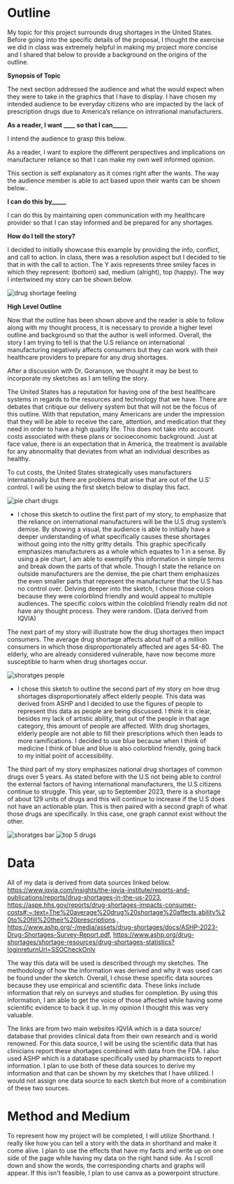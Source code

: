# Outline

My topic for this project surrounds drug shortages in the United States. Before going into the specific details of the proposal, I thought the exercise we did in class was extremely helpful in making my project more concise and I shared that below to provide a background on the origins of the outline. 

**Synopsis of Topic**

The next section addressed the audience and what the would expect when they were to take in the graphics that I have to display. I have chosen my intended audience to be everyday citizens who are impacted by the lack of prescription drugs due to America’s reliance on intnrational manufacturers. 

**As a reader, I want ____ so that I can_____**

I intend the audience to grasp this below.

As a reader, I want to explore the different perspectives and implications on manufacturer reliance so that I can make my own well informed opinion. 

This section is self explanatory as it comes right after the wants. The way the audience member is able to act based upon their wants can be shown below.. 

**I can do this by_____**

I can do this by maintaining open communication with my healthcare provider so that I can stay informed and be prepared for any shortages. 

**How do I tell the story?**

I decided to initially showcase this example by providing the info, conflict, and call to action. In class, there was a resolution aspect but I decided to tie that in with the call to action. The Y axis represents three smiley faces in which they represent: (bottom) sad, medium (alright), top (happy). The way I intertwined my story can be shown below. 

![drug shortage feeling](https://github.com/Haleena426/Phillips-Haleena-Portfolio/assets/149639567/63b46ca7-b55b-45b1-a2ee-8c5df6744fed)


**High Level Outline**

Now that the outline has been shown above and the reader is able to follow along with my thought process, it is necessary to provide a higher level outline and background so that the author is well informed. Overall, the story I am trying to tell is that the U.S reliance on international manufacturing negatively affects consumers but they can work with their healthcare providers to prepare for any drug shortages. 

After a discussion with Dr. Goranson, we thought it may be best to incorporate my sketches as I am telling the story. 

The United States has a reputation for having one of the best healthcare systems in regards to the resources and technology that we have. There are debates that critique our delivery system but that will not be the focus of this outline. With that reputation, many Americans are under the impression that they will be able to receive the care, attention, and medication that they need in order to have a high quality life. This does not take into account costs associated with these plans or socioeconomic background. Just at face value, there is an expectation that in America, the treatment is available for any abnormality that deviates from what an individual describes as healthy. 

To cut costs, the United States strategically uses manufacturers internationally but there are problems that arise that are out of the U.S’ control. I will be using the first sketch below to display this fact. 


![pie chart drugs](https://github.com/Haleena426/Phillips-Haleena-Portfolio/assets/149639567/31aa6514-e261-4287-aa21-4275ed946803)

* I chose this sketch to outline the first part of my story, to emphasize that the reliance on international manufacturers will be the U.S drug system’s demise. By showing a visual, the audience is able to initially have a deeper understanding of what specifically causes these shortages without going into the nitty gritty details. This graphic specifically emphasizes manufacturers as a whole which equates to 1 in a sense. By using a pie chart, I am able to exemplify this information in simple terms and break down the parts of that whole. Though I state the reliance on outside manufacturers are the demise, the pie chart them emphasizes the even smaller parts that represent the manufacturer that the U.S has no control over. Delving deeper into the sketch, I chose those colors because they were colorblind friendly and would appeal to multiple audiences. The specific colors within the coloblind friendly realm did not have any thought process. They were random. (Data derived from IQVIA)
  
The next part of my story will illustrate how the drug shortages then impact consumers. The average drug shortage affects about half of a million consumers in which those disproportionately affected are ages 54-80. The elderly, who are already considered vulnerable, have now become more susceptible to harm when drug shortages occur. 

![shoratges people](https://github.com/Haleena426/Phillips-Haleena-Portfolio/assets/149639567/7afa6ee1-c216-4b2f-9283-b0cdf592d2ed)

* I chose this sketch to outline the second part of my story on how drug shortages disproportionately affect elderly people. This data was derived from ASHP and I decided to use the figures of people to represent this data as people are being discussed. I think it is clear, besides my lack of artistic ability, that out of the people in that age category, this amount of people are affected. With drug shortages, elderly people are not able to fill their prescriptions which then leads to more ramifications. I decided to use blue because when I think of medicine I think of blue and blue is also colorblind friendly, going back to my initial point of accessibility. 


The third part of my story emphasizes national drug shortages of common drugs over 5 years. As stated before with the U.S not being able to control the external factors of having international manufacturers, the U.S citizens continue to struggle. This year, up to September 2023, there is a shortage of about 129 units of drugs and this will continue to increase if the U.S does not have an actionable plan. This is then paired with a second graph of what those drugs are specifically. In this case, one graph cannot exist without the other. 

![shoratges bar](https://github.com/Haleena426/Phillips-Haleena-Portfolio/assets/149639567/dfc633d3-205b-4b29-b69a-6c535f6d52d7)
![top 5 drugs](https://github.com/Haleena426/Phillips-Haleena-Portfolio/assets/149639567/e304f8a7-4137-4230-84c5-c7cc4d067229)


# Data 

All of my data is derived from data sources linked below. https://www.iqvia.com/insights/the-iqvia-institute/reports-and-publications/reports/drug-shortages-in-the-us-2023, https://aspe.hhs.gov/reports/drug-shortages-impacts-consumer-costs#:~:text=The%20average%20drug%20shortage%20affects,ability%20to%20fill%20their%20prescriptions., 
https://www.ashp.org/-/media/assets/drug-shortages/docs/ASHP-2023-Drug-Shortages-Survey-Report.pdf, 
https://www.ashp.org/drug-shortages/shortage-resources/drug-shortages-statistics?loginreturnUrl=SSOCheckOnly

The way this data will be used is described through my sketches. The methodology of how the information was derived and why it was used can be found under the sketch. Overall, I chose these specific data sources because they use empirical and scientific data. These links include information that rely on surveys and studies for completion. By using this information, I am able to get the voice of those affected while having some scientific evidence to back it up. In my opinion I thought this was very valuable. 

The links are from two main websites IQVIA which is a data source/ database that provides clinical data from their own research and is world renowned. For this data source, I will be using the scientific data that has clinicians report these shortages combined with data from the FDA.  I also used ASHP which is a database specifically used by pharmacists to report information. I plan to use both of these data sources to derive my information and that can be shown by my sketches that I have utilized. I would not assign one data source to each sketch but more of a combination of these two sources. 


# Method and Medium 

To represent how my project will be completed, I will utilize Shorthand. I really like how you can tell a story with the data in shorthand and make it come alive. I plan to use the effects that have my facts and write up on one side of the page while having my data on the right hand side. As I scroll down and show the words, the corresponding charts and graphs will appear. If this isn't feasible, I plan to use canva as a powerpoint structure. 
